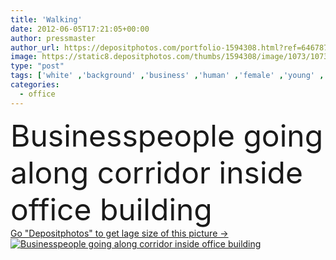 ```yaml
---
title: 'Walking'
date: 2012-06-05T17:21:05+00:00
author: pressmaster
author_url: https://depositphotos.com/portfolio-1594308.html?ref=64678756
image: https://static8.depositphotos.com/thumbs/1594308/image/1073/10732006/api_thumb_450.jpg?forcejpeg=true
type: "post"
tags: ['white' ,'background' ,'business' ,'human' ,'female' ,'young' ,'people' ,'environment' ,'male' ,'man' ,'walking' ,'time' ,'modern' ,'motion' ,'blur' ,'architecture' ,'building' ,'corporate' ,'corporation' ,'industry' ,'office' ,'suit' ,'figure' ,'moving' ,'woman' ,'fingers' ,'working' ,'pc' ,'professional' ,'work' ,'job' ,'businessman' ,'feminine' ,'indoors' ,'inside' ,'movement' ,'floor' ,'hall' ,'in' ,'blurred' ,'walk' ,'executive' ,'buildings' ,'move' ,'crowd' ,'offices' ,'businesses' ,'corridor' ,'businesswoman' ,'businesspeople' ]
categories: 
  - office
---
```

<div aling="center">
            <font size="60"> Businesspeople going along corridor inside office building</font>   
</div>
<div>
    <a href='https://static8.depositphotos.com/thumbs/1594308/image/1073/10732006/api_thumb_450.jpg?forcejpeg=true?ref=64678756' target=_blank > Go "Depositphotos" to get lage size of this picture ->
        <img href='https://static8.depositphotos.com/thumbs/1594308/image/1073/10732006/api_thumb_450.jpg?forcejpeg=true?ref=64678756' src='https://static8.depositphotos.com/1594308/1073/i/950/depositphotos_10732006-stock-photo-walking.jpg?forcejpeg=true' alt='Businesspeople going along corridor inside office building' >
    </a>
</div>
